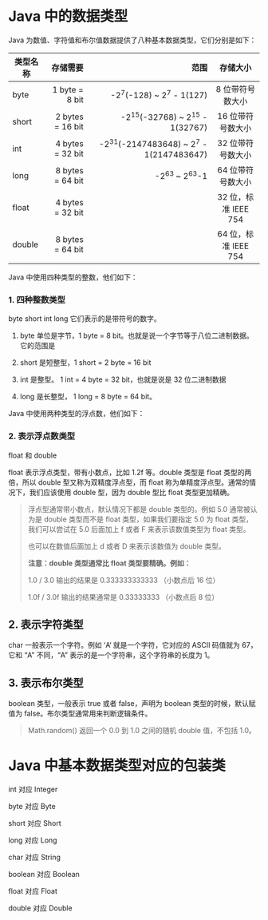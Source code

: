 # Java 中的数据类型

Java 为数值、字符值和布尔值数据提供了八种基本数据类型，它们分别是如下：

|    类型名称  | 存储需要 |  范围   |  存储大小 |
| --------| -----:   | -----:   | :----: |
| byte      | 1 byte = 8 bit | -2<sup>7</sup>(-128) ~ 2<sup>7</sup> - 1(127)     |   8 位带符号数大小   |
| short      | 2 bytes = 16 bit | -2<sup>15</sup>(-32768) ~ 2<sup>15</sup> - 1(32767)     |   16 位带符号数大小   |
| int      | 4 bytes = 32 bit | -2<sup>31</sup>(-2147483648) ~ 2<sup>7</sup> - 1(2147483647)     |   32 位带符号数大小    |
| long      |8 bytes = 64 bit| -2<sup>63</sup> ~ 2<sup>63</sup>-1      |    64 位带符号数大小   | 
| float     |4 bytes = 32 bit |       |    32 位，标准 IEEE 754   | 
| double     |8 bytes = 64 bit |       |   64 位，标准 IEEE 754   | 


Java 中使用四种类型的整数，他们如下：

### 1. 四种整数类型 

byte short int long 它们表示的是带符号的数字。

1. byte 单位是字节，1 byte = 8 bit。也就是说一个字节等于八位二进制数据。它的范围是

2. short 是短整型，1 short = 2 byte = 16 bit

3. int 是整型。 1 int = 4 byte = 32 bit，也就是说是 32 位二进制数据

4. long 是长整型， 1 long = 8 byte = 64 bit。


Java 中使用两种类型的浮点数，他们如下：

### 2. 表示浮点数类型 

float 和 double 

float 表示浮点类型，带有小数点，比如 1.2f 等。double 类型是 float 类型的两倍，所以 double 型又称为双精度浮点型，而 float 称为单精度浮点型。通常的情况下，我们应该使用 double 型，因为 double 型比 float 类型更加精确。



> 浮点型通常带小数点，默认情况下都是 double 类型的。例如 5.0 通常被认为是 double 类型而不是 float 类型，如果我们要指定 5.0 为 float 类型，我们可以尝试在 5.0 后面加上 f 或者 F 来表示该数值类型为 float 类型。
> 
> 也可以在数值后面加上 d 或者 D 来表示该数值为 double 类型。
> 
> 
> **注意：double 类型通常比 float 类型要精确。例如：**
> 
> 1.0 / 3.0 输出的结果是 0.333333333333 （小数点后 16 位）
> 
> 1.0f / 3.0f 输出的结果通常是 0.33333333 （小数点后 8 位） 

## 2. 表示字符类型

char 一般表示一个字符。例如 ‘A‘ 就是一个字符，它对应的 ASCII 码值就为 67，它和 “A” 不同，“A” 表示的是一个字符串，这个字符串的长度为 1。 

## 3. 表示布尔类型

boolean 类型，一般表示 true 或者 false，声明为 boolean 类型的时候，默认赋值为 false。布尔类型通常用来判断逻辑条件。


> Math.random() 返回一个 0.0 到 1.0 之间的随机 double 值，不包括 1.0。



# Java 中基本数据类型对应的包装类

int 对应 Integer 

byte 对应 Byte

short 对应 Short

long 对应 Long

char 对应 String

boolean 对应 Boolean

float 对应 Float 

double 对应 Double


